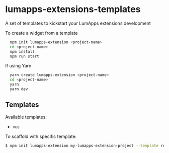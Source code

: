 # lumapps-extensions-templates
A set of templates to kickstart your LumApps extensions development

To create a widget from a template

```bash
  npm init lumapps-extension <project-name>
  cd <project-name>
  npm install
  npm run start
```

If using Yarn:

```bash
  yarn create lumapps-extension <project-name>
  cd <project-name>
  yarn
  yarn dev
```

## Templates
Available templates:

- `vue`


To scaffold with specific template:

```bash
$ npm init lumapps-extension my-lumapps-extension-project --template react
```
